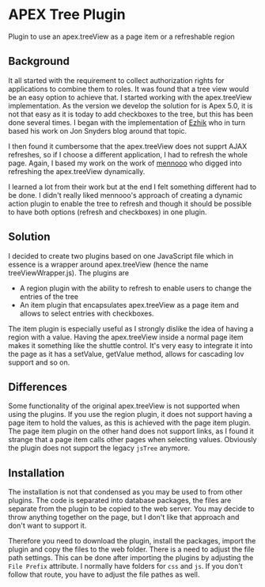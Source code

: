 # APEX Tree Plugin
 Plugin to use an apex.treeView as a page item or a refreshable region

## Background

It all started with the requirement to collect authorization rights for applications to combine them to roles. It was found that a tree view would be an easy option to achieve that. I started working with the apex.treeView implementation. As the version we develop the solution for is Apex 5.0, it is not that easy as it is today to add checkboxes to the tree, but this has been done several times. I began with the implementation of [Ezhik](https://ezhikorn.wordpress.com/2017/10/18/apex-5-treeview-true-checkbox/) who in turn based his work on Jon Snyders blog around that topic.

I then found it cumbersome that the apex.treeView does not supprt AJAX refreshes, so if I choose a different application, I had to refresh the whole page. Again, I based my work on the work of [mennooo](https://github.com/mennooo/orclapex-treeview-refresh) who digged into refreshing the apex.treeView dynamically.

I learned a lot from their work but at the end I felt something different had to be done. I didn't really liked mennooo's approach of creating a dynamic action plugin to enable the tree to refresh and though it should be possible to have both options (refresh and checkboxes) in one plugin.

## Solution
I decided to create two plugins based on one JavaScript file which in essence is a wrapper around apex.treeView (hence the name treeViewWrapper.js). The plugins are

* A region plugin with the ability to refresh to enable users to change the entries of the tree
* An item plugin that encapsulates apex.treeView as a page item and allows to select entries with checkboxes.

The item plugin is especially useful as I strongly dislike the idea of having a region with a value. Having the apex.treeView inside a normal page item makes it something like the shuttle control. It's very easy to integrate it into the page as it has a setValue, getValue method, allows for cascading lov support and so on.

## Differences
Some functionality of the original apex.treeView is not supported when using the plugins. If you use the region plugin, it does not support having a page item to hold the values, as this is achieved with the page item plugin. The page item plugin on the other hand does not support links, as I found it strange that a page item calls other pages when selecting values. Obviously the plugin does not support the legacy `jsTree` anymore.

## Installation
The installation is not that condensed as you may be used to from other plugins. The code is separated into database packages, the files are separate from the plugin to be copied to the web server. You may decide to throw anything together on the page, but I don't like that approach and don't want to support it.

Therefore you need to download the plugin, install the packages, import the plugin and copy the files to the web folder. There is a need to adjust the file path settings. This can be done after importing the plugins by adjusting the `File Prefix` attribute. I normally have folders for `css` and `js`. If you don't follow that route, you have to adjust the file pathes as well.
